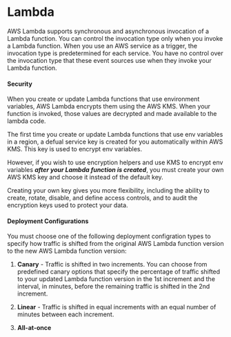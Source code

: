 # Lambda

AWS Lambda supports synchronous and asynchronous invocation of a Lambda function. You can control the invocation type only when you invoke a Lambda function. When you use an AWS service as a trigger, the invocation type is predetermined for each service. You have no control over the invocation type that these event sources use when they invoke your Lambda function. 

#### Security

When you create or update Lambda functions that use environment variables, AWS Lambda encrypts them using the AWS KMS. When your function is invoked, those values are decrypted and made available to the lambda code.

The first time you create or update Lambda functions that use env variables in a region, a defual service key is created for you automatically within AWS KMS. This key is used to encrypt env variables.

However, if you wish to use encryption helpers and use KMS to encrypt env variables ***after your Lambda function is created***, you must create your own AWS KMS key and choose it instead of the default key. 

Creating your own key gives you more flexibility, including the ability to create, rotate, disable, and define access controls, and to audit the encryption keys used to protect your data.

#### Deployment Configurations

You must choose one of the following deployment configration types to specify how traffic is shifted from the original AWS Lambda function version to the new AWS Lambda function version:

1. **Canary** - Traffic is shifted in two increments. You can choose from predefined canary options that specify the percentage of traffic shifted to your updated Lambda function version in the 1st increment and the interval, in minutes, before the remaining traffic is shifted in the 2nd increment.

2. **Linear** - Traffic is shifted in equal increments with an equal number of minutes between each increment.

3. **All-at-once**
